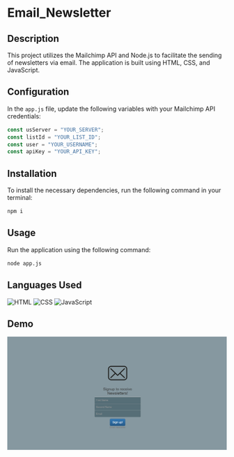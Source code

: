 # Email_Newsletter

## Description

This project utilizes the Mailchimp API and Node.js to facilitate the sending of newsletters via email. The application is built using HTML, CSS, and JavaScript.

## Configuration

In the `app.js` file, update the following variables with your Mailchimp API credentials:

```javascript
const usServer = "YOUR_SERVER";
const listId = "YOUR_LIST_ID";
const user = "YOUR_USERNAME";
const apiKey = "YOUR_API_KEY";
```

## Installation

To install the necessary dependencies, run the following command in your terminal:

```bash
npm i
```

## Usage

Run the application using the following command:

```bash
node app.js
```

## Languages Used

![HTML](https://img.shields.io/badge/HTML-555555?style=for-the-badge&logo=html5)
![CSS](https://img.shields.io/badge/CSS-1572B6?style=for-the-badge&logo=css3)
![JavaScript](https://img.shields.io/badge/JavaScript-F7DF1E?style=for-the-badge&logo=javascript)

## Demo

![Demo](Demo.png)
